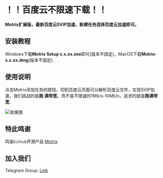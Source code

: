 # ！！百度云不限速下载！！

**Motrix扩展版，最新百度云SVIP加速，新建任务选择百度云加速即可。**

## 安装教程

Windows下载**Motrix Setup x.x.xx.exe**即可(版本不固定)，MacOS下载**Motrix-x.x.xx.dmg**(版本不固定).

## 使用说明

点击Motrix添加任务的按钮，切到百度云页面可以解析百度云文件，实现SVIP加速，我们挑战的是**跑
满带宽**，而不是不限速的1Mb/s-10Mb/s，追求的就是**跑满带宽**.

![效果图](https://images.gitee.com/uploads/images/2020/1202/130025_22776d30_8394411.gif)

## 特此鸣谢

鸣谢`Github`开源产品 [Motrix](https://github.com/agalwood/Motrix)

## 加入我们
Telegram Group: <a href="https://t.me/baidu_disk" target="_blank">Link</a>

